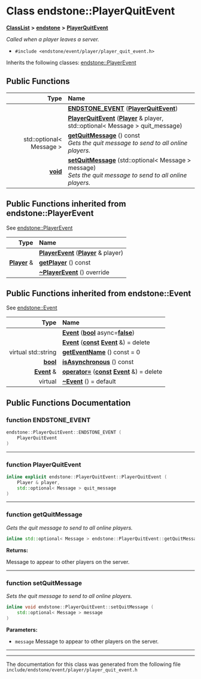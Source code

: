 

# Class endstone::PlayerQuitEvent



[**ClassList**](annotated.md) **>** [**endstone**](namespaceendstone.md) **>** [**PlayerQuitEvent**](classendstone_1_1PlayerQuitEvent.md)



_Called when a player leaves a server._ 

* `#include <endstone/event/player/player_quit_event.h>`



Inherits the following classes: [endstone::PlayerEvent](classendstone_1_1PlayerEvent.md)










































































## Public Functions

| Type | Name |
| ---: | :--- |
|   | [**ENDSTONE\_EVENT**](#function-endstone_event) ([**PlayerQuitEvent**](classendstone_1_1PlayerQuitEvent.md)) <br> |
|   | [**PlayerQuitEvent**](#function-playerquitevent) ([**Player**](classendstone_1_1Player.md) & player, std::optional&lt; Message &gt; quit\_message) <br> |
|  std::optional&lt; Message &gt; | [**getQuitMessage**](#function-getquitmessage) () const<br>_Gets the quit message to send to all online players._  |
|  [**void**](classendstone_1_1Vector.md) | [**setQuitMessage**](#function-setquitmessage) (std::optional&lt; Message &gt; message) <br>_Sets the quit message to send to all online players._  |


## Public Functions inherited from endstone::PlayerEvent

See [endstone::PlayerEvent](classendstone_1_1PlayerEvent.md)

| Type | Name |
| ---: | :--- |
|   | [**PlayerEvent**](classendstone_1_1PlayerEvent.md#function-playerevent) ([**Player**](classendstone_1_1Player.md) & player) <br> |
|  [**Player**](classendstone_1_1Player.md) & | [**getPlayer**](classendstone_1_1PlayerEvent.md#function-getplayer) () const<br> |
|   | [**~PlayerEvent**](classendstone_1_1PlayerEvent.md#function-playerevent) () override<br> |


## Public Functions inherited from endstone::Event

See [endstone::Event](classendstone_1_1Event.md)

| Type | Name |
| ---: | :--- |
|   | [**Event**](classendstone_1_1Event.md#function-event-12) ([**bool**](classendstone_1_1Vector.md) async=[**false**](classendstone_1_1Vector.md)) <br> |
|   | [**Event**](classendstone_1_1Event.md#function-event-22) ([**const**](classendstone_1_1Vector.md) [**Event**](classendstone_1_1Event.md) &) = delete<br> |
| virtual std::string | [**getEventName**](classendstone_1_1Event.md#function-geteventname) () const = 0<br> |
|  [**bool**](classendstone_1_1Vector.md) | [**isAsynchronous**](classendstone_1_1Event.md#function-isasynchronous) () const<br> |
|  [**Event**](classendstone_1_1Event.md) & | [**operator=**](classendstone_1_1Event.md#function-operator) ([**const**](classendstone_1_1Vector.md) [**Event**](classendstone_1_1Event.md) &) = delete<br> |
| virtual  | [**~Event**](classendstone_1_1Event.md#function-event) () = default<br> |
















































































## Public Functions Documentation




### function ENDSTONE\_EVENT 

```C++
endstone::PlayerQuitEvent::ENDSTONE_EVENT (
    PlayerQuitEvent
) 
```




<hr>



### function PlayerQuitEvent 

```C++
inline explicit endstone::PlayerQuitEvent::PlayerQuitEvent (
    Player & player,
    std::optional< Message > quit_message
) 
```




<hr>



### function getQuitMessage 

_Gets the quit message to send to all online players._ 
```C++
inline std::optional< Message > endstone::PlayerQuitEvent::getQuitMessage () const
```





**Returns:**

Message to appear to other players on the server. 





        

<hr>



### function setQuitMessage 

_Sets the quit message to send to all online players._ 
```C++
inline void endstone::PlayerQuitEvent::setQuitMessage (
    std::optional< Message > message
) 
```





**Parameters:**


* `message` Message to appear to other players on the server. 




        

<hr>

------------------------------
The documentation for this class was generated from the following file `include/endstone/event/player/player_quit_event.h`

